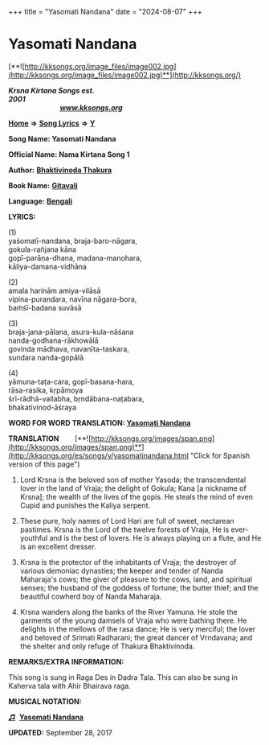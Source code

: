 +++
title = "Yasomati Nandana"
date = "2024-08-07"
+++

# Yasomati Nandana
[**![http://kksongs.org/image_files/image002.jpg](http://kksongs.org/image_files/image002.jpg)**](http://kksongs.org/)

**_Krsna Kirtana Songs est. 2001_**                                                                                                                                                 **_www.kksongs.org_**

[**Home**](http://kksongs.org/) **⇒** [**Song Lyrics**](http://kksongs.org/lyrics.html) **⇒** [**Y**](http://kksongs.org/songs/song_y.html)

**Song Name: Yasomati Nandana**

**Official Name: Nama Kirtana Song 1**

**Author:** [**Bhaktivinoda Thakura**](http://kksongs.org/authors/list/bhaktivinoda.html)

**Book Name:** [**Gitavali**](http://kksongs.org/authors/literature/gitavali.html)

**Language:** [**Bengali**](http://kksongs.org/language/list/bengali.html)

**LYRICS:**

(1)  
yaśomatī-nandana, braja-baro-nāgara,  
gokula-rañjana kāna  
gopī-parāṇa-dhana, madana-manohara,  
kāliya-damana-vidhāna

(2)  
amala harinām amiya-vilāsā  
vipina-purandara, navīna nāgara-bora,  
baṁśī-badana suvāsā

(3)  
braja-jana-pālana, asura-kula-nāśana  
nanda-godhana-rākhowālā  
govinda mādhava, navanīta-taskara,  
sundara nanda-gopālā

(4)  
yāmuna-taṭa-cara, gopī-basana-hara,  
rāsa-rasika, kṛpāmoya  
śrī-rādhā-vallabha, bṛndābana-naṭabara,  
bhakativinod-āśraya

**WORD FOR WORD TRANSLATION: [Yasomati Nandana](http://kksongs.org/synonym/y/yasomatinandana.html)**

**TRANSLATION**        [**![http://kksongs.org/images/span.png](http://kksongs.org/images/span.png)**](http://kksongs.org/es/songs/y/yasomatinandana.html "Click for Spanish version of this page")

1) Lord Krsna is the beloved son of mother Yasoda; the transcendental lover in the land of Vraja; the delight of Gokula; Kana \[a nickname of Krsna\]; the wealth of the lives of the gopis. He steals the mind of even Cupid and punishes the Kaliya serpent.

2) These pure, holy names of Lord Hari are full of sweet, nectarean pastimes. Krsna is the Lord of the twelve forests of Vraja, He is ever-youthful and is the best of lovers. He is always playing on a flute, and He is an excellent dresser.

3) Krsna is the protector of the inhabitants of Vraja; the destroyer of various demoniac dynasties; the keeper and tender of Nanda Maharaja's cows; the giver of pleasure to the cows, land, and spiritual senses; the husband of the goddess of fortune; the butter thief; and the beautiful cowherd boy of Nanda Maharaja.

4) Krsna wanders along the banks of the River Yamuna. He stole the garments of the young damsels of Vraja who were bathing there. He delights in the mellows of the rasa dance; He is very merciful; the lover and beloved of Srimati Radharani; the great dancer of Vrndavana; and the shelter and only refuge of Thakura Bhaktivinoda.

**REMARKS/EXTRA INFORMATION:**

This song is sung in Raga Des in Dadra Tala. This can also be sung in Kaherva tala with Ahir Bhairava raga.

**MUSICAL NOTATION:**

**[♫](http://kksongs.org/vsongs/yasomatinandana.html)**  **[Yasomati Nandana](http://kksongs.org/vsongs/yasomatinandana.html)**

**UPDATED:** September 28, 2017
